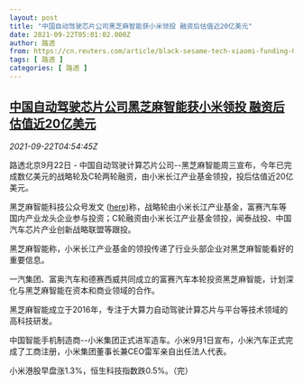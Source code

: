 ```yaml
---
layout: post
title: "中国自动驾驶芯片公司黑芝麻智能获小米领投 融资后估值近20亿美元"
date: 2021-09-22T05:01:02.000Z
author: 路透
from: https://cn.reuters.com/article/black-sesame-tech-xiaomi-funding-0922-idCNKBS2GI0B8
tags: [ 路透 ]
categories: [ 路透 ]
---
```

<!--1632286862000-->
[中国自动驾驶芯片公司黑芝麻智能获小米领投 融资后估值近20亿美元](https://cn.reuters.com/article/black-sesame-tech-xiaomi-funding-0922-idCNKBS2GI0B8)
------

<div>
<div><i>2021-09-22T04:54:45Z</i></div><p>路透北京9月22日 - 中国自动驾驶计算芯片公司--黑芝麻智能周三宣布，今年已完成数亿美元的战略轮及C轮两轮融资，由小米长江产业基金领投，投后估值近20亿美元。</p><p>黑芝麻智能科技公众号发文 (<a href="https://mp.weixin.qq.com/s?__biz=MzIyOTY0NDAxMg==&amp;mid=2247489162&amp;idx=1&amp;sn=31d37d46fb95bb2b2fff422e21ded091&amp;chksm=e8bed509dfc95c1fc2725098f34e6c3366ac1cf7bad0c02bbc67139708a021d00fda5bec2824&amp;mpshare=1&amp;scene=1&amp;srcid=0922G7TtEpg2G8T282o656mI&amp;sharer_sharetime=1632282077449&amp;sharer_shareid=b880c546195f164584e0e34e52e5e500&amp;exportkey=AW2SjXg9WE9o4OMpTW1mf%2Bk%3D&amp;pass_ticket=uFggRQF52%2FCel9XGeZscwzM5mWVidb9TXUzDvX4x6BegKbGmPrH6uuH6T%2Fz6duZu&amp;wx_header=0#rd">here</a>)称，战略轮由小米长江产业基金，富赛汽车等国内产业龙头企业参与投资；C轮融资由小米长江产业基金领投，闻泰战投、中国汽车芯片产业创新战略联盟等跟投。</p><p>黑芝麻智能称，小米长江产业基金的领投传递了行业头部企业对黑芝麻智能看好的重要信息。</p><p>一汽集团、富奥汽车和德赛西威共同成立的富赛汽车本轮投资黑芝麻智能，计划深化与黑芝麻智能在资本和商业领域的合作。</p><p>黑芝麻智能成立于2016年，专注于大算力自动驾驶计算芯片与平台等技术领域的高科技研发。</p><p>中国智能手机制造商--小米集团正式进军造车。小米9月1日宣布，小米汽车正式完成了工商注册，小米集团董事长兼CEO雷军亲自出任法人代表。</p><p>小米港股早盘涨1.3%，恒生科技指数跌0.5%。（完）</p>
</div>
